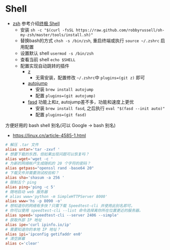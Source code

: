 # Shell

- [zsh](https://ohmyz.sh/) 参考介绍[终极 Shell](https://zhuanlan.zhihu.com/p/19556676)
  - 安装 `sh -c "$(curl -fsSL https://raw.github.com/robbyrussell/oh-my-zsh/master/tools/install.sh)"`
  - 替换bash的方式 `chsh -s /bin/zsh`, 重启终端或执行 `source ~/.zshrc` 启用配置
  - 设置默认 shell `usermod -s /bin/zsh`
  - 查看当前 shell `echo $SHELL`
  - 配置实现自动跳转的插件
    - [z](https://github.com/rupa/z)
      - 无需安装，配置修改 `~/.zshrc`中 `plugins=(git z)` 即可
    - [autojump](https://github.com/joelthelion/autojump)
      - 安装 `brew install autojump`
      - 配置 `plugins=(git autojump)`
    - [fasd](https://github.com/clvv/fasd) 功能上和z, autojump差不多，功能和速度上更优
      - 安装 `brew install fasd`, 之后执行 `eval "$(fasd --init auto)"`
      - 配置 `plugins=(git fasd)`

方便好用的 bash shell 别名(可以 Google -> bash 别名)

- https://linux.cn/article-4585-1.html

```conf
# 解压 .tar 文件
alias untar='tar -zxvf '
# 想要下载的东西，但如果出现问题可以恢复吗？
alias wget='wget -c '
# 为新的网络帐户生成随机的 20 个字符的密码？
alias getpass="openssl rand -base64 20"
# 下载文件并需要测试校验和？
alias sha='shasum -a 256 '
# 限制五个 ping
alias ping='ping -c 5'
# 随地启动 web 服务器
# alias www='python -m SimpleHTTPServer 8000'
alias www='hs -p 8090 -o'
# 想知道你的网络有多快？只需下载 Speedtest-cli 并使用此别名即可。
# 你可以使用 speedtest-cli --list 命令选择离你所在位置更近的服务器。
alias speed='speedtest-cli --server 2406 --simple'
# 获取外部 IP 地址
alias ipe='curl ipinfo.io/ip'
# 需要知道你的本地 IP 地址？
alias ipi='ipconfig getifaddr en0'
# 清空屏幕
alias c='clear'
```
